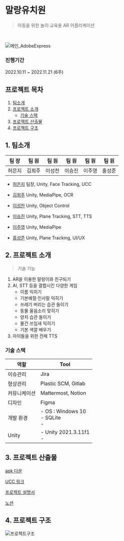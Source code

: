 # 말랑유치원
> 아동을 위한 놀이·교육용 AR 어플리케이션
<br/>

![메인_AdobeExpress](https://user-images.githubusercontent.com/88380737/204172042-e64195c5-47e1-412c-a52f-c8623dce8488.gif)

### 진행기간

2022.10.11 ~ 2022.11.21 (6주)

## 프로젝트 목차
1. [팀소개](#1-팀소개)
2. [프로젝트 소개](#2-프로젝트-소개)
   - [기술 스택](#기술-스택)
3. [프로젝트 산출물](#3-프로젝트-산출물)
4. [프로젝트 구조](#4-프로젝트-구조)

## 1. 팀소개

| 팀 장  | 팀 원 | 팀 원  | 팀 원  | 팀 원  | 팀 원  |
| :--------: | :--------: | :--------: | :--------: | :--------: | :--------: |
|   허은지   |   김희주   |   이성찬   |   이승진   |   이주영   |   홍성준 |

- [허은지](https://github.com/hxxejx) 팀장, Unity, Face Tracking, UCC

- [김희주](https://github.com/heeejoo0518) Unity, MediaPipe, OCR
- [이성찬](https://github.com/seongchanleelee) Unity, Object Control
- [이승진](https://github.com/lapera00) Unity, Plane Tracking, STT, TTS
- [이주영](https://github.com/jyoungl) Unity, MediaPipe
- [홍성준](https://github.com/yiso22) Unity, Plane Tracking, UI/UX

## 2. 프로젝트 소개

> 기술 기능
1. AR을 이용한 말랑이와 친구되기
2. AI, STT 등을 결합시킨 다양한 게임
   - 이름 익히기
   - 기본예절·인사말 익히기
   - 쓰레기 버리는 습관 들이기
   - 동물 울음소리 맞히기
   - 양치 습관 들이기
   - 물건 쓰임새 익히기
   - 기본 색깔 배우기
3. 아이들을 위한 전체 TTS

### 기술 스택
| 역할         | Tool                                                         |
| ------------ | ------------------------------------------------------------ |
| 이슈관리     | Jira                                                         |
| 형상관리     | Plastic SCM, Gitlab                                          |
| 커뮤니케이션 | Mattermost, Notion                                           |
| 디자인       | Figma                                                        |
| 개발 환경    | - OS : Windows 10<br/>- SQLite<br/>-   |
| Unity        | - Unity 2021.3.11f1<br/>-                |


## 3. 프로젝트 산출물

[apk 다운](https://drive.google.com/file/d/1q99NdREL7I94LkudiT5QKXm1jhS5hhlO/view?usp=sharing)

[UCC 링크](https://youtu.be/BCH0hkjmk6o)

[프로젝트 설명서](https://ruddy-hide-9de.notion.site/101979e1877942fdaf0be5b9df4753c5)

[노션](https://seongjunhong.notion.site/77e9f328839a48c1ac05448d1626317f)

## 4. 프로젝트 구조

<img src="https://i.ibb.co/YcCpMVB/architecture.png" alt="프로젝트구조" />

